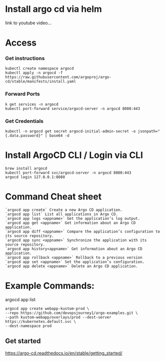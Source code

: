 

# Install argo cd via helm
link to youtube video...

# Access
### Get instructions
```
kubectl create namespace argocd
kubectl apply -n argocd -f https://raw.githubusercontent.com/argoproj/argo-cd/stable/manifests/install.yaml
```

### Forward Ports
```
k get services -n argocd
kubectl port-forward service/argocd-server -n argocd 8080:443
```

### Get Credentials
```
kubectl -n argocd get secret argocd-initial-admin-secret -o jsonpath="{.data.password}" | base64 -d
```

# Install ArgoCD CLI / Login via CLI
```
brew install argocd
kubectl port-forward svc/argocd-server -n argocd 8080:443
argocd login 127.0.0.1:8080
```

# Command Cheat sheet
```
`argocd app create` Create a new Argo CD application.
`argocd app list` List all applications in Argo CD.
`argocd app logs <appname>` Get the application’s log output.
`argocd app get <appname>` Get information about an Argo CD application.
`argocd app diff <appname>` Compare the application’s configuration to its source repository.
`argocd app sync <appname>` Synchronize the application with its source repository.
`argocd app history<appname>` Get information about an Argo CD application.
`argocd app rollback <appname>` Rollback to a previous version
`argocd app set <appname>` Set the application’s configuration.
`argocd app delete <appname>` Delete an Argo CD application.
```

# Example Commands:
argocd app list
```
argocd app create webapp-kustom-prod \
--repo https://github.com/devopsjourney1/argo-examples.git \
--path kustom-webapp/overlays/prod --dest-server https://kubernetes.default.svc \
--dest-namespace prod
```



## Get started
https://argo-cd.readthedocs.io/en/stable/getting_started/




